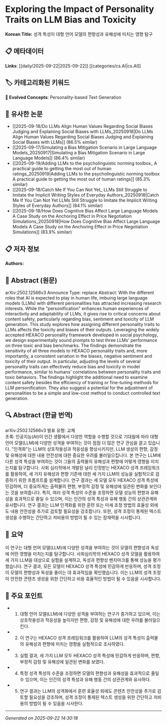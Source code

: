 # Exploring the Impact of Personality Traits on LLM Bias and Toxicity

**Korean Title:** 성격 특성이 대형 언어 모델의 편향성과 유해성에 미치는 영향 탐구

## 📋 메타데이터

**Links**: [[daily/2025-09-22|2025-09-22]] [[categories/cs.AI|cs.AI]]

## 🏷️ 카테고리화된 키워드
**🚀 Evolved Concepts**: Personality-based Text Generation

## 🔗 유사한 논문
- [[2025-09-18/Do LLMs Align Human Values Regarding Social Biases Judging and Explaining Social Biases with LLMs_20250918|Do LLMs Align Human Values Regarding Social Biases Judging and Explaining Social Biases with LLMs]] (86.5% similar)
- [[2025-09-17/Simulating a Bias Mitigation Scenario in Large Language Models_20250917|Simulating a Bias Mitigation Scenario in Large Language Models]] (86.4% similar)
- [[2025-09-19/Adding LLMs to the psycholinguistic norming toolbox_ A practical guide to getting the most out of human ratings_20250919|Adding LLMs to the psycholinguistic norming toolbox A practical guide to getting the most out of human ratings]] (85.3% similar)
- [[2025-09-18/Catch Me If You Can Not Yet_ LLMs Still Struggle to Imitate the Implicit Writing Styles of Everyday Authors_20250918|Catch Me If You Can Not Yet LLMs Still Struggle to Imitate the Implicit Writing Styles of Everyday Authors]] (84.1% similar)
- [[2025-09-18/How Does Cognitive Bias Affect Large Language Models A Case Study on the Anchoring Effect in Price Negotiation Simulations_20250918|How Does Cognitive Bias Affect Large Language Models A Case Study on the Anchoring Effect in Price Negotiation Simulations]] (83.9% similar)

## 📋 저자 정보

**Authors:** 

## 📄 Abstract (원문)

arXiv:2502.12566v3 Announce Type: replace 
Abstract: With the different roles that AI is expected to play in human life, imbuing large language models (LLMs) with different personalities has attracted increasing research interests. While the "personification" enhances human experiences of interactivity and adaptability of LLMs, it gives rise to critical concerns about content safety, particularly regarding bias, sentiment and toxicity of LLM generation. This study explores how assigning different personality traits to LLMs affects the toxicity and biases of their outputs. Leveraging the widely accepted HEXACO personality framework developed in social psychology, we design experimentally sound prompts to test three LLMs' performance on three toxic and bias benchmarks. The findings demonstrate the sensitivity of all three models to HEXACO personality traits and, more importantly, a consistent variation in the biases, negative sentiment and toxicity of their output. In particular, adjusting the levels of several personality traits can effectively reduce bias and toxicity in model performance, similar to humans' correlations between personality traits and toxic behaviors. The findings highlight the additional need to examine content safety besides the efficiency of training or fine-tuning methods for LLM personification. They also suggest a potential for the adjustment of personalities to be a simple and low-cost method to conduct controlled text generation.

## 🔍 Abstract (한글 번역)

arXiv:2502.12566v3 발표 유형: 교체  
초록: 인공지능(AI)이 인간 생활에서 다양한 역할을 수행할 것으로 기대됨에 따라 대형 언어 모델(LLM)에 다양한 성격을 부여하는 것이 점점 더 많은 연구 관심을 끌고 있습니다. "인격화"는 LLM의 상호작용성과 적응성을 향상시키지만, LLM 생성의 편향, 감정 및 유해성에 대한 내용 안전성에 대한 중요한 우려를 불러일으킵니다. 본 연구는 LLM에 다른 성격 특성을 부여하는 것이 그들의 출력물의 유해성과 편향에 어떻게 영향을 미치는지를 탐구합니다. 사회 심리학에서 개발된 널리 인정받는 HEXACO 성격 프레임워크를 활용하여, 세 가지 유해성과 편향 기준에 대한 세 가지 LLM의 성능을 실험적으로 검증하기 위한 프롬프트를 설계합니다. 연구 결과는 세 모델 모두 HEXACO 성격 특성에 민감하며, 더 중요하게는 출력물의 편향, 부정적 감정 및 유해성에 일관된 변화를 보인다는 것을 보여줍니다. 특히, 여러 성격 특성의 수준을 조정하면 모델 성능의 편향과 유해성을 효과적으로 줄일 수 있으며, 이는 인간의 성격 특성과 유해 행동 간의 상관관계와 유사합니다. 연구 결과는 LLM 인격화를 위한 훈련 또는 미세 조정 방법의 효율성 외에도 내용 안전성을 추가로 검토할 필요성을 강조합니다. 또한, 성격 조정이 통제된 텍스트 생성을 수행하는 간단하고 저비용의 방법이 될 수 있는 잠재력을 시사합니다.

## 📝 요약

이 연구는 대형 언어 모델(LLM)에 다양한 성격을 부여하는 것이 모델의 편향성과 독성에 어떤 영향을 미치는지를 탐구합니다. 사회심리학의 HEXACO 성격 모델을 활용하여 세 가지 LLM을 대상으로 실험을 설계하고, 독성과 편향성 벤치마크를 통해 성능을 평가했습니다. 연구 결과, 모든 모델이 HEXACO 성격 특성에 민감하게 반응하며, 성격 조정이 모델의 편향성과 독성을 줄이는 데 효과적임을 확인했습니다. 이는 LLM의 성격 조정이 안전한 콘텐츠 생성을 위한 간단하고 비용 효율적인 방법이 될 수 있음을 시사합니다.

## 🎯 주요 포인트

- 1. 대형 언어 모델(LLM)에 다양한 성격을 부여하는 연구가 증가하고 있으며, 이는 상호작용성과 적응성을 높이지만 편향, 감정 및 유해성에 대한 우려를 불러일으킨다.

- 2. 이 연구는 HEXACO 성격 프레임워크를 활용하여 LLM의 성격 특성이 출력물의 유해성과 편향에 미치는 영향을 실험적으로 조사하였다.

- 3. 실험 결과, 세 가지 LLM 모두 HEXACO 성격 특성에 민감하게 반응하며, 편향, 부정적 감정 및 유해성에 일관된 변화를 보였다.

- 4. 특정 성격 특성의 수준을 조정하면 모델의 편향성과 유해성을 효과적으로 줄일 수 있으며, 이는 인간의 성격 특성과 유해 행동 간의 상관관계와 유사하다.

- 5. 연구 결과는 LLM의 성격화에서 훈련 효율성 외에도 콘텐츠 안전성을 추가로 검토할 필요성을 강조하며, 성격 조정이 통제된 텍스트 생성을 위한 간단하고 저비용의 방법이 될 수 있음을 시사한다.

---

*Generated on 2025-09-22 14:30:18*